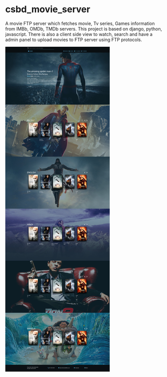 # csbd_movie_server

A movie FTP server which fetches movie, Tv series, Games information from IMBb, OMDb, TMDb servers. This project is based on django, python, javascript. There is also a client side view to watch, search and have a admin panel to upload movies to FTP server using FTP protocols. 


<img src="homepage.jpg">
